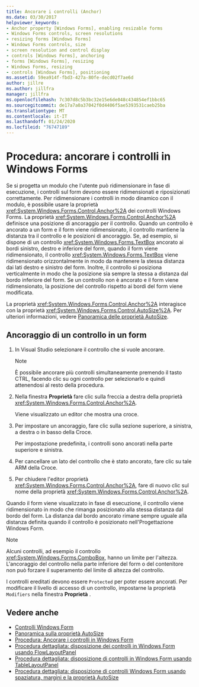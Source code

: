 ```yaml
---
title: Ancorare i controlli (Anchor)
ms.date: 03/30/2017
helpviewer_keywords:
- Anchor property [Windows Forms], enabling resizable forms
- Windows Forms controls, screen resolutions
- resizing forms [Windows Forms]
- Windows Forms controls, size
- screen resolution and control display
- controls [Windows Forms], anchoring
- forms [Windows Forms], resizing
- Windows Forms, resizing
- controls [Windows Forms], positioning
ms.assetid: 59ea914f-fbd3-427a-80fe-decd02f7ae6d
author: jillre
ms.author: jillfra
manager: jillfra
ms.openlocfilehash: 7c307d8c5b3bc32e15e6de048c434854ef1bbc65
ms.sourcegitcommit: de17a7a0a37042f0d4406f5ae5393531caeb25ba
ms.translationtype: MT
ms.contentlocale: it-IT
ms.lasthandoff: 01/24/2020
ms.locfileid: "76747189"
---
```

# <a name="how-to-anchor-controls-on-windows-forms"></a>Procedura: ancorare i controlli in Windows Forms

Se si progetta un modulo che l'utente può ridimensionare in fase di esecuzione, i controlli sul form devono essere ridimensionati e riposizionati correttamente. Per ridimensionare i controlli in modo dinamico con il modulo, è possibile usare la proprietà <xref:System.Windows.Forms.Control.Anchor%2A> dei controlli Windows Forms. La proprietà <xref:System.Windows.Forms.Control.Anchor%2A> definisce una posizione di ancoraggio per il controllo. Quando un controllo è ancorato a un form e il form viene ridimensionato, il controllo mantiene la distanza tra il controllo e le posizioni di ancoraggio. Se, ad esempio, si dispone di un controllo <xref:System.Windows.Forms.TextBox> ancorato ai bordi sinistro, destro e inferiore del form, quando il form viene ridimensionato, il controllo <xref:System.Windows.Forms.TextBox> viene ridimensionato orizzontalmente in modo da mantenere la stessa distanza dai lati destro e sinistro del form. Inoltre, il controllo si posiziona verticalmente in modo che la posizione sia sempre la stessa a distanza dal bordo inferiore del form. Se un controllo non è ancorato e il form viene ridimensionato, la posizione del controllo rispetto ai bordi del form viene modificata.

La proprietà <xref:System.Windows.Forms.Control.Anchor%2A> interagisce con la proprietà <xref:System.Windows.Forms.Control.AutoSize%2A>. Per ulteriori informazioni, vedere [Panoramica delle proprietà AutoSize](autosize-property-overview.md).

## <a name="anchor-a-control-on-a-form"></a>Ancoraggio di un controllo in un form

1. In Visual Studio selezionare il controllo che si vuole ancorare.

    > [!NOTE]
    > È possibile ancorare più controlli simultaneamente premendo il tasto CTRL, facendo clic su ogni controllo per selezionarlo e quindi attenendosi al resto della procedura.

2. Nella finestra **Proprietà** fare clic sulla freccia a destra della proprietà <xref:System.Windows.Forms.Control.Anchor%2A>.

     Viene visualizzato un editor che mostra una croce.

3. Per impostare un ancoraggio, fare clic sulla sezione superiore, a sinistra, a destra o in basso della Croce.

     Per impostazione predefinita, i controlli sono ancorati nella parte superiore e sinistra.

4. Per cancellare un lato del controllo che è stato ancorato, fare clic su tale ARM della Croce.

5. Per chiudere l'editor proprietà <xref:System.Windows.Forms.Control.Anchor%2A>, fare di nuovo clic sul nome della proprietà <xref:System.Windows.Forms.Control.Anchor%2A>.

Quando il form viene visualizzato in fase di esecuzione, il controllo viene ridimensionato in modo che rimanga posizionato alla stessa distanza dal bordo del form. La distanza dal bordo ancorato rimane sempre uguale alla distanza definita quando il controllo è posizionato nell'Progettazione Windows Form.

> [!NOTE]
> Alcuni controlli, ad esempio il controllo <xref:System.Windows.Forms.ComboBox>, hanno un limite per l'altezza. L'ancoraggio del controllo nella parte inferiore del form o del contenitore non può forzare il superamento del limite di altezza del controllo.

I controlli ereditati devono essere `Protected` per poter essere ancorati. Per modificare il livello di accesso di un controllo, impostarne la proprietà `Modifiers` nella finestra **Proprietà** .

## <a name="see-also"></a>Vedere anche

- [Controlli Windows Form](index.md)
- [Panoramica sulla proprietà AutoSize](autosize-property-overview.md)
- [Procedura: Ancorare i controlli in Windows Form](how-to-dock-controls-on-windows-forms.md)
- [Procedura dettagliata: disposizione dei controlli in Windows Form usando FlowLayoutPanel](walkthrough-arranging-controls-on-windows-forms-using-a-flowlayoutpanel.md)
- [Procedura dettagliata: disposizione di controlli in Windows Form usando TableLayoutPanel](walkthrough-arranging-controls-on-windows-forms-using-a-tablelayoutpanel.md)
- [Procedura dettagliata: disposizione di controlli Windows Form usando spaziatura, margini e la proprietà AutoSize](windows-forms-controls-padding-autosize.md)
